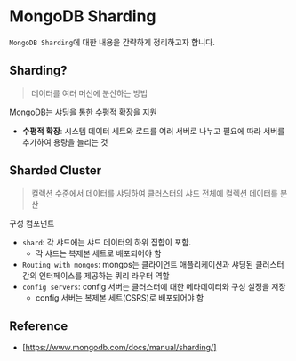 # MongoDB Sharding

`MongoDB Sharding`에 대한 내용을 간략하게 정리하고자 합니다.

## Sharding?

> 데이터를 여러 머신에 분산하는 방법

MongoDB는 샤딩을 통한 수평적 확장을 지원
- **수평적 확장**: 시스템 데이터 세트와 로드를 여러 서버로 나누고 필요에 따라 서버를 추가하여 용량을 늘리는 것

## Sharded Cluster

> 컬렉션 수준에서 데이터를 샤딩하여 클러스터의 샤드 전체에 컬렉션 데이터를 분산

구성 컴포넌트
- `shard`: 각 샤드에는 샤드 데이터의 하위 집합이 포함.
  - 각 샤드는 복제본 세트로 배포되어야 함
- `Routing with mongos`: mongos는 클라이언트 애플리케이션과 샤딩된 클러스터 간의 인터페이스를 제공하는 쿼리 라우터 역할
- `config servers`: config 서버는 클러스터에 대한 메타데이터와 구성 설정을 저장
  - config 서버는 복제본 세트(CSRS)로 배포되어야 함



## Reference

- [https://www.mongodb.com/docs/manual/sharding/]
